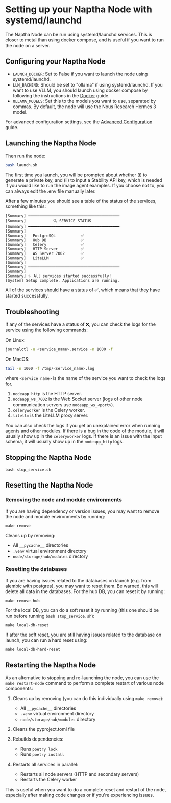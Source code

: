 # Setting up your Naptha Node with systemd/launchd

The Naptha Node can be run using systemd/launchd services. This is closer to metal than using docker compose, and is useful if you want to run the node on a server.

## Configuring your Naptha Node

- `LAUNCH_DOCKER`: Set to False if you want to launch the node using systemd/launchd.
- `LLM_BACKEND`: Should be set to "ollama" if using systemd/launchd. If you want to use VLLM, you should launch using docker compose by following the instructions in the [Docker](READMEs/docker.md) guide.
- `OLLAMA_MODELS`: Set this to the models you want to use, separated by commas. By default, the node will use the Nous Research Hermes 3 model.

For advanced configuration settings, see the [Advanced Configuration](READMEs/advanced.md) guide.

## Launching the Naptha Node

Then run the node:

```bash
bash launch.sh
```

The first time you launch, you will be prompted about whether (i) to generate a private key, and (ii) to input a Stability API key, which is needed if you would like to run the image agent examples. If you choose not to, you can always edit the .env file manually later.

After a few minutes you should see a table of the status of the services, something like this:

```
[Summary] ━━━━━━━━━━━━━━━━━━━━━━━━━━━━━━━━━━━━━━━━
[Summary]            🔍 SERVICE STATUS              
[Summary] ━━━━━━━━━━━━━━━━━━━━━━━━━━━━━━━━━━━━━━━━
[Summary]                                          
[Summary]   PostgreSQL           ✅
[Summary]   Hub DB               ✅
[Summary]   Celery               ✅
[Summary]   HTTP Server          ✅
[Summary]   WS Server 7002       ✅
[Summary]   LiteLLM              ✅
[Summary]                                          
[Summary] ━━━━━━━━━━━━━━━━━━━━━━━━━━━━━━━━━━━━━━━━
[Summary] 
[Summary] ✨ All services started successfully!
[System] Setup complete. Applications are running.
```

All of the services should have a status of ✅, which means that they have started successfully.

## Troubleshooting

If any of the services have a status of ❌, you can check the logs for the service using the following commands:

On Linux:

```bash
journalctl -u <service_name>.service -n 1000 -f
```

On MacOS:

```bash
tail -n 1000 -f /tmp/<service_name>.log
```

where `<service_name>` is the name of the service you want to check the logs for. 

1. `nodeapp_http` is the HTTP server.
2. `nodeapp_ws_7002` is the Web Socket server (logs of other node communication servers use `nodeapp_ws_<port>`).
3. `celeryworker` is the Celery worker.
4. `litellm` is the LiteLLM proxy server.

You can also check the logs if you get an unexplained error when running agents and other modules. If there is a bug in the code of the module, it will usually show up in the `celeryworker` logs. If there is an issue with the input schema, it will usually show up in the `nodeapp_http` logs.


## Stopping the Naptha Node

```
bash stop_service.sh
```

## Resetting the Naptha Node

### Removing the node and module environments

If you are having dependency or version issues, you may want to remove the node and module environments by running:

```
make remove
```

Cleans up by removing:
   - All `__pycache__` directories
   - `.venv` virtual environment directory 
   - `node/storage/hub/modules` directory

### Resetting the databases

If you are having issues related to the databases on launch (e.g. from alembic with postgres), you may want to reset them. Be warned, this will delete all data in the databases. For the hub DB, you can reset it by running:

```
make remove-hub
```

For the local DB, you can do a soft reset it by running (this one should be run before running `bash stop_service.sh`):

```
make local-db-reset
```

If after the soft reset, you are still having issues related to the database on launch, you can run a hard reset using:

```
make local-db-hard-reset
```

## Restarting the Naptha Node

As an alternative to stopping and re-launching the node, you can use the `make restart-node` command to perform a complete restart of various node components:

1. Cleans up by removing (you can do this individually using `make remove`):
   - All `__pycache__` directories
   - `.venv` virtual environment directory 
   - `node/storage/hub/modules` directory

2. Cleans the pyproject.toml file

3. Rebuilds dependencies:
   - Runs `poetry lock`
   - Runs `poetry install` 

4. Restarts all services in parallel:
   - Restarts all node servers (HTTP and secondary servers)
   - Restarts the Celery worker

This is useful when you want to do a complete reset and restart of the node, especially after making code changes or if you're experiencing issues.
